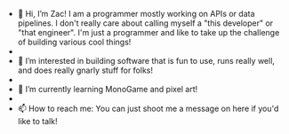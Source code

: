 - 👋 Hi, I’m Zac! I am a programmer mostly working on APIs or data pipelines.  I don't really care about calling myself a "this developer" or "that engineer".  I'm just a programmer and like to take up the challenge of building various cool things!
- 
- 👀 I’m interested in building software that is fun to use, runs really well, and does really gnarly stuff for folks!
- 
- 🌱 I’m currently learning MonoGame and pixel art!
- 
- 📫 How to reach me: You can just shoot me a message on here if you'd like to talk!

